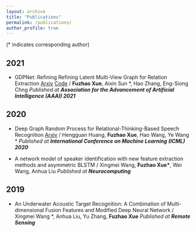 ```yaml
---
layout: archive
title: "Publications"
permalink: /publications/
author_profile: true
---
```


(* indicates corresponding author)

## 2021
* GDPNet: Refining Refining Latent Multi-View Graph for Relation Extraction [Arxiv](https://arxiv.org/abs/2012.06780) [Code](https://github.com/XueFuzhao/GDPNet) /
  **Fuzhao Xue**, Aixin Sun *, Hao Zhang, Eng-Siong Chng
  *Published at **Association for the Advancement of Artificial Intelligence (AAAI) 2021***
  
## 2020
* Deep Graph Random Process for Relational-Thinking-Based Speech Recognition [Arxiv](https://arxiv.org/abs/2007.02126) /
  Hengguan Huang, **Fuzhao Xue**, Hao Wang, Ye Wang *
  *Published at **International Conference on Machine Learning (ICML) 2020***

* A network model of speaker identification with new feature extraction methods and asymmetric BLSTM  /
  Xingmei Wang, **Fuzhao Xue\***, Wei Wang, Anhua Liu
  *Published at **Neurocomputing***
  
## 2019
* An Underwater Acoustic Target Recognition: A Combination of Multi-dimensional Fusion Features and Modified Deep Neural Network  /
  Xingmei Wang *, Anhua Liu, Yu Zhang, **Fuzhao Xue**
  *Published at **Remote Sensing***
